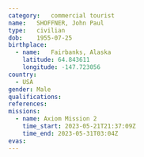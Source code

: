 ```yaml
---
category:	commercial tourist
name:	SHOFFNER, John Paul
type:	civilian
dob:	1955-07-25
birthplace:
  - name:	Fairbanks, Alaska
    latitude: 64.843611
    longitude: -147.723056
country:
  - USA
gender:	Male
qualifications:
references:
missions:
  - name: Axiom Mission 2
    time_start: 2023-05-21T21:37:09Z
    time_end: 2023-05-31T03:04Z
evas:
---
```

